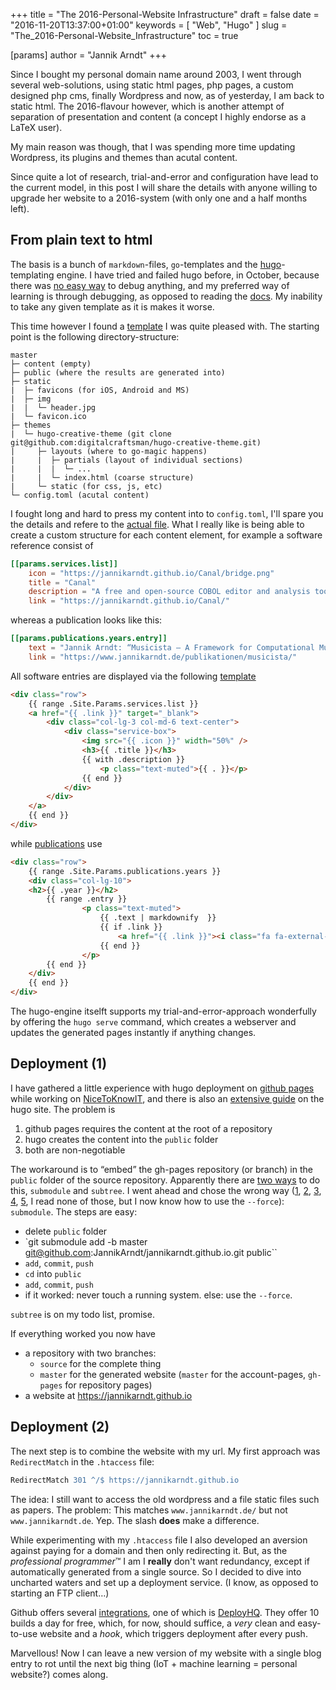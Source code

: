 +++
title = "The 2016-Personal-Website Infrastructure"
draft = false
date = "2016-11-20T13:37:00+01:00"
keywords = [ "Web", "Hugo" ]
slug = "The_2016-Personal-Website_Infrastructure"
toc = true

[params]
  author = "Jannik Arndt"
+++

Since I bought my personal domain name around 2003, I went through several web-solutions, 
using static html pages, php pages, a custom designed php cms, finally Wordpress and now, as of yesterday, I am back to static html. The 2016-flavour however, which is another attempt of separation of presentation and content (a concept I highly endorse as a LaTeX user).
<!--more-->

My main reason was though, that I was spending more time updating Wordpress, its plugins and themes than acutal content.

Since quite a lot of research, trial-and-error and configuration have lead to the current model, in this post I will share the details with anyone willing to upgrade her website to a 2016-system (with only one and a half months left).

## From plain text to html

The basis is a bunch of `markdown`-files, `go`-templates and the [hugo](https://gohugo.io/)-templating engine. I have tried and failed hugo before, in October, because there was [no easy way](https://gohugo.io/templates/debugging/) to debug anything, and my preferred way of learning is through debugging, as opposed to reading the [docs](https://gohugo.io/templates/go-templates/). My inability to take any given template as it is makes it worse.

This time however I found a [template](https://themes.gohugo.io/theme/creative/) I was quite pleased with. The starting point is the following directory-structure:

```none
master
├─ content (empty)
├─ public (where the results are generated into)
├─ static 
|  ├─ favicons (for iOS, Android and MS)
|  ├─ img 
|  |  └─ header.jpg
|  └─ favicon.ico
├─ themes
|  └─ hugo-creative-theme (git clone git@github.com:digitalcraftsman/hugo-creative-theme.git)
|     ├─ layouts (where to go-magic happens)
|     |  ├─ partials (layout of individual sections)
|     |  |  └─ ...
|     |  └─ index.html (coarse structure)
|     └─ static (for css, js, etc)
└─ config.toml (acutal content)
```

I fought long and hard to press my content into to `config.toml`, I'll spare you the details and refere to the [actual file](https://github.com/JannikArndt/jannikarndt.github.io/blob/source/config.toml). What I really like is being able to create a custom structure for each content element, for example a software reference consist of

```toml
[[params.services.list]]
    icon = "https://jannikarndt.github.io/Canal/bridge.png"
    title = "Canal"
    description = "A free and open-source COBOL editor and analysis tool"
    link = "https://jannikarndt.github.io/Canal/"
```

whereas a publication looks like this:

```toml
[[params.publications.years.entry]]
    text = "Jannik Arndt: “Musicista — A Framework for Computational Musicology”. Masterarbeit, 2014."
    link = "https://www.jannikarndt.de/publikationen/musicista/"
```

All software entries are displayed via the following [template](https://github.com/JannikArndt/jannikarndt.github.io/blob/source/themes/hugo-creative-theme/layouts/partials/services.html)

```html
<div class="row">
    {{ range .Site.Params.services.list }}
    <a href="{{ .link }}" target="_blank">
        <div class="col-lg-3 col-md-6 text-center">
            <div class="service-box">
                <img src="{{ .icon }}" width="50%" />
                <h3>{{ .title }}</h3>
                {{ with .description }}
                    <p class="text-muted">{{ . }}</p>
                {{ end }}
            </div>
        </div>
    </a>
    {{ end }}
</div>
```

while [publications](https://github.com/JannikArndt/jannikarndt.github.io/blob/source/themes/hugo-creative-theme/layouts/partials/publications.html) use

```html
<div class="row">
    {{ range .Site.Params.publications.years }}
    <div class="col-lg-10">
    <h2>{{ .year }}</h2>
        {{ range .entry }}
                <p class="text-muted">
                    {{ .text | markdownify  }}
                    {{ if .link }}
                        <a href="{{ .link }}"><i class="fa fa-external-link"></i></a>
                    {{ end }}
                </p>
        {{ end }}
    </div>
    {{ end }}
</div>
```

The hugo-engine itselft supports my trial-and-error-approach wonderfully by offering the `hugo serve` command, which creates a webserver and updates the generated pages instantly if anything changes.

## Deployment (1)

I have gathered a little experience with hugo deployment on [github pages](https://pages.github.com) while working on [NiceToKnowIT](https://nicetoknow.github.io/IT/), and there is also an [extensive guide](https://gohugo.io/tutorials/github-pages-blog/) on the hugo site. The problem is

1. github pages requires the content at the root of a repository
2. hugo creates the content into the `public` folder
3. both are non-negotiable

The workaround is to “embed” the gh-pages repository (or branch) in the `public` folder of the source repository. Apparently there are [two ways](https://stackoverflow.com/questions/31769820/differences-between-git-submodule-and-subtree) to do this, `submodule` and `subtree`. I went ahead and chose the wrong way ([1](https://blogs.atlassian.com/2013/05/alternatives-to-git-submodule-git-subtree/), [2](https://codingkilledthecat.wordpress.com/2012/04/28/why-your-company-shouldnt-use-git-submodules/), [3](https://ayende.com/blog/4746/the-problem-with-git-submodules), [4](https://somethingsinistral.net/blog/git-submodules-are-probably-not-the-answer/), [5](https://slopjong.de/2013/06/04/git-why-submodules-are-evil/), I read none of those, but I now know how to use the `--force`): `submodule`. The steps are easy:

- delete `public` folder
- `git submodule add -b master git@github.com:JannikArndt/jannikarndt.github.io.git public``
- `add`, `commit`, `push`
- `cd` into `public`
- `add`, `commit`, `push`
- if it worked: never touch a running system. else: use the `--force`.

`subtree` is on my todo list, promise.

If everything worked you now have

- a repository with two branches:
    - `source` for the complete thing
    - `master` for the generated website (`master` for the account-pages, `gh-pages` for repository pages)
- a website at https://jannikarndt.github.io

## Deployment (2)

The next step is to combine the website with my url. My first approach was `RedirectMatch` in the `.htaccess` file:

```apache
RedirectMatch 301 ^/$ https://jannikarndt.github.io
```

The idea: I still want to access the old wordpress and a file static files such as papers.
The problem: This matches `www.jannikarndt.de/` but not `www.jannikarndt.de`. Yep. The slash __does__ make a difference.

While experimenting with my `.htaccess` file I also developed an aversion against paying for a domain and then only redirecting it. But, as the *professional programmer*&trade; I am I __really__ don't want redundancy, except if automatically generated from a single source. So I decided to dive into uncharted waters and set up a deployment service. (I know, as opposed to starting an FTP client…)

Github offers several [integrations](https://github.com/integrations), one of which is [DeployHQ](https://www.deployhq.com). They offer 10 builds a day for free, which, for now, should suffice, a *very* clean and easy-to-use website and a *hook*, which triggers deployment after every push. 

Marvellous! Now I can leave a new version of my website with a single blog entry to rot until the next big thing (IoT + machine learning = personal website?) comes along.